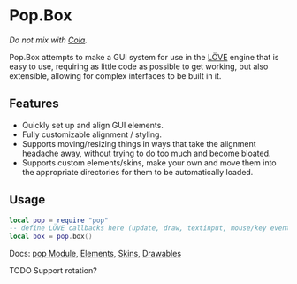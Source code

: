 # Pop.Box

*Do not mix with [Cola][1].*

Pop.Box attempts to make a GUI system for use in the [LÖVE][2] engine that is
easy to use, requiring as little code as possible to get working, but also
extensible, allowing for complex interfaces to be built in it.

## Features

- Quickly set up and align GUI elements.
- Fully customizable alignment / styling.
- Supports moving/resizing things in ways that take the alignment headache away,
  without trying to do too much and become bloated.
- Supports custom elements/skins, make your own and move them into the
  appropriate directories for them to be automatically loaded.

## Usage

```lua
local pop = require "pop"
-- define LÖVE callbacks here (update, draw, textinput, mouse/key events)
local box = pop.box()
```

Docs: [pop Module][3], [Elements][4], [Skins][5], [Drawables][6]

TODO Support rotation?

[1]: https://en.wikipedia.org/wiki/Cola_(programming_language)
[2]: https://love2d.org/
[3]: ./docs/Pop.md
[4]: ./docs/Elements.md
[5]: ./docs/Skins.md
[6]: ./docs/Drawables.md
